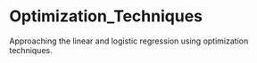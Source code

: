 # Optimization_Techniques
Approaching the linear and logistic regression using optimization techniques. 
